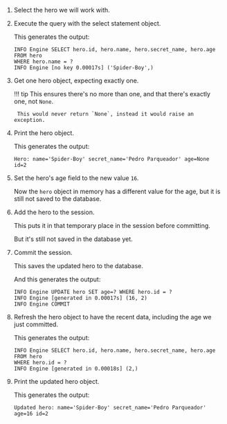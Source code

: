 1. Select the hero we will work with.

2. Execute the query with the select statement object.

    This generates the output:

    ```
    INFO Engine SELECT hero.id, hero.name, hero.secret_name, hero.age 
    FROM hero 
    WHERE hero.name = ?
    INFO Engine [no key 0.00017s] ('Spider-Boy',)
    ```

3. Get one hero object, expecting exactly one.

    !!! tip
        This ensures there's no more than one, and that there's exactly one, not `None`.

        This would never return `None`, instead it would raise an exception.

4. Print the hero object.

    This generates the output:

    ```
    Hero: name='Spider-Boy' secret_name='Pedro Parqueador' age=None id=2
    ```

5. Set the hero's age field to the new value `16`.

    Now the `hero` object in memory has a different value for the age, but it is still not saved to the database.

6. Add the hero to the session.

    This puts it in that temporary place in the session before committing.

    But it's still not saved in the database yet.

7. Commit the session.

    This saves the updated hero to the database.

    And this generates the output:

    ```
    INFO Engine UPDATE hero SET age=? WHERE hero.id = ?
    INFO Engine [generated in 0.00017s] (16, 2)
    INFO Engine COMMIT
    ```

8. Refresh the hero object to have the recent data, including the age we just committed.

    This generates the output:

    ```
    INFO Engine SELECT hero.id, hero.name, hero.secret_name, hero.age 
    FROM hero 
    WHERE hero.id = ?
    INFO Engine [generated in 0.00018s] (2,)
    ```

9. Print the updated hero object.

    This generates the output:

    ```
    Updated hero: name='Spider-Boy' secret_name='Pedro Parqueador' age=16 id=2
    ```
